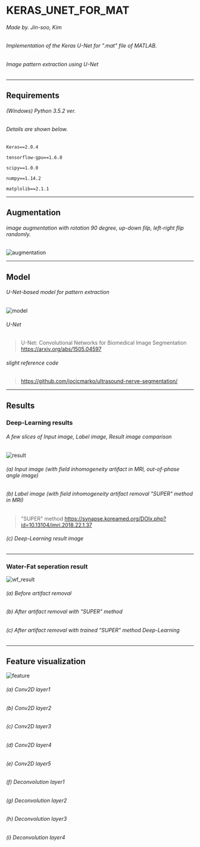# KERAS_UNET_FOR_MAT

###### Made by. Jin-soo, Kim

###### Implementation of the Keras U-Net for ".mat" file of MATLAB.

###### Image pattern extraction using U-Net 

- - -
## Requirements

###### (Windows) Python 3.5.2 ver.

###### Details are shown below.

~~~
Keras==2.0.4

tensorflow-gpu==1.6.0

scipy==1.0.0

numpy==1.14.2

matplolib==2.1.1

~~~

- - -
## Augmentation

###### image augmentation with rotation 90 degree, up-down filp, left-right flip randomly.

![augmentation]( ./images/augmentation.png)

- - -
## Model

###### U-Net-based model for pattern extraction

![model]( ./images/model.png)

###### U-Net
> U-Net: Convolutional Networks for Biomedical Image Segmentation   <U-net/> <https://arxiv.org/abs/1505.04597>
###### slight reference code
> https://github.com/jocicmarko/ultrasound-nerve-segmentation/

- - -
## Results
### Deep-Learning results
###### A few slices of Input image, Label image, Result image comparison

![result]( ./images/result.png)

###### (a) Input image (with field inhomogeneity artifact in MRI, out-of-phase angle image)
###### (b) Label image (with field inhomogeneity artifact removal "SUPER" method in MRI) 
> "SUPER" method <SUPER-method/> https://synapse.koreamed.org/DOIx.php?id=10.13104/imri.2018.22.1.37
###### (c) Deep-Learning result image

- - -
### Water-Fat seperation result

![wf_result](./images/wf_result.png)

###### (a) Before artifact removal
###### (b) After artifact removal with "SUPER" method
###### (c) After artifact removal with trained "SUPER" method Deep-Learning

- - -
## Feature visualization

![feature](./images/feature.png)

###### (a) Conv2D layer1
###### (b) Conv2D layer2
###### (c) Conv2D layer3
###### (d) Conv2D layer4
###### (e) Conv2D layer5
###### (f) Deconvolution layer1
###### (g) Deconvolution layer2
###### (h) Deconvolution layer3
###### (i) Deconvolution layer4
